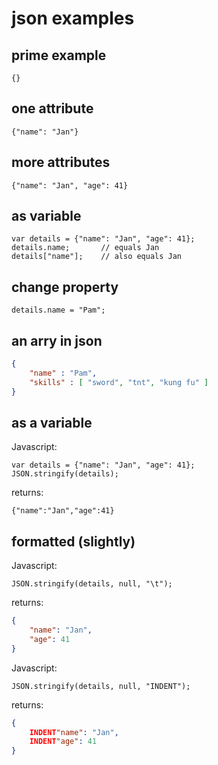 ﻿# json examples

## prime example

	{}

## one attribute

	{"name": "Jan"}

## more attributes

	{"name": "Jan", "age": 41}

## as variable

	var details = {"name": "Jan", "age": 41};
	details.name; 		// equals Jan
	details["name"];	// also equals Jan

## change property

	details.name = "Pam";

## an arry in json

```JSON
{
	"name" : "Pam",
	"skills" : [ "sword", "tnt", "kung fu" ]
}
```

## as a variable
Javascript:

	var details = {"name": "Jan", "age": 41};
	JSON.stringify(details);

returns:

```
{"name":"Jan","age":41}
```

## formatted (slightly)

Javascript:

	JSON.stringify(details, null, "\t");

returns:

```json
{
	"name": "Jan",
	"age": 41
}
```

Javascript:

	JSON.stringify(details, null, "INDENT");

returns:

```json
{
	INDENT"name": "Jan",
	INDENT"age": 41
}
```